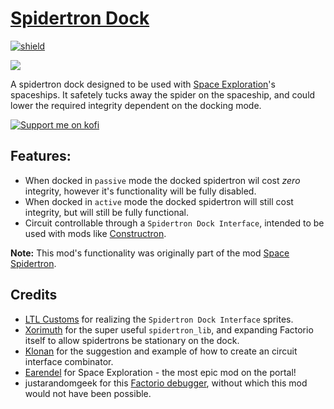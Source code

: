 # [Spidertron Dock](https://mods.factorio.com/mod/spidertron-dock)

[![shield](https://img.shields.io/badge/dynamic/json?color=orange&label=Factorio&query=downloads_count&suffix=%20downloads&url=https%3A%2F%2Fmods.factorio.com%2Fapi%2Fmods%2Fspidertron-dock)](https://mods.factorio.com/mod/spidertron-dock)

![](https://raw.githubusercontent.com/heinwessels/factorio-spidertron-dock/main/mod-page/infographic.png)

A spidertron dock designed to be used with [Space Exploration](https://mods.factorio.com/mod/space-exploration)'s spaceships. It safetely tucks away the spider on the spaceship, and could lower the required integrity dependent on the docking mode.

[![Support me on kofi](https://www.ko-fi.com/img/githubbutton_sm.svg)](https://ko-fi.com/stringweasel)

## Features:
- When docked in `passive` mode the docked spidertron wil cost _zero_ integrity, however it's functionality will be fully disabled.
- When docked in `active` mode the docked spidertron will still cost integrity, but will still be fully functional.
- Circuit controllable through a `Spidertron Dock Interface`, intended to be used with mods like [Constructron](https://mods.factorio.com/mod/Constructron-Continued).

**Note:** This mod's functionality was originally part of the mod [Space Spidertron](https://mods.factorio.com/mod/space-spidertron).

## Credits
- [LTL Customs](https://www.instagram.com/ltl_customs/) for realizing the `Spidertron Dock Interface` sprites.
- [Xorimuth](https://mods.factorio.com/user/Xorimuth) for the super useful `spidertron_lib`, and expanding Factorio itself to allow spidertrons be stationary on the dock.
- [Klonan](https://mods.factorio.com/mod/Transport_Drones) for the suggestion and example of how to create an circuit interface combinator.
- [Earendel](https://mods.factorio.com/user/Earendel) for Space Exploration - the most epic mod on the portal!
- justarandomgeek for this [Factorio debugger](https://marketplace.visualstudio.com/items?itemName=justarandomgeek.factoriomod-debug), without which this mod would not have been possible.
